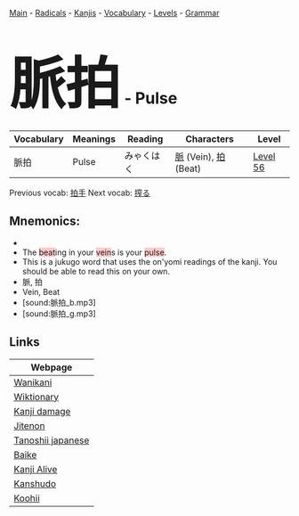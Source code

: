 <style> bigfont {font-size: 100px}</style>
[Main](../README.md) -
[Radicals](../radicals.md) -
[Kanjis](../kanjis.md) -
[Vocabulary](../vocabulary.md) -
[Levels](../levels.md) -
[Grammar](../grammar.md)
# <bigfont> 脈拍</bigfont> - Pulse 

| Vocabulary | Meanings | Reading | Characters | Level |
| --- | --- | --- | --- | --- |
| 脈拍 | Pulse | みゃくはく |  [脈](../kanjis/脈.md) (Vein), [拍](../kanjis/拍.md) (Beat) | [Level 56](../levels/wk_level56.md) |

Previous vocab: [拍手](拍手.md) Next vocab: [搾る](搾る.md) 

## Mnemonics:

* 
* The <span style="background-color:#ffcccb"> beat</span>ing in your <span style="background-color:#ffcccb"> vein</span>s is your <span style="background-color:#ffcccb"> pulse</span>.
* This is a jukugo word that uses the on'yomi readings of the kanji. You should be able to read this on your own.
* 脈, 拍
* Vein, Beat
* [sound:脈拍_b.mp3]
* [sound:脈拍_g.mp3]


## Links 

| Webpage |
| --- |
| [Wanikani          ](https://www.wanikani.com/kanji/脈拍) |
| [Wiktionary        ](https://en.wiktionary.org/wiki/脈拍) |
| [Kanji damage      ](http://www.kanjidamage.com/kanji/search?utf8=✓&q=脈拍) |
| [Jitenon           ](https://jitenon.com/kanji/脈拍) |
| [Tanoshii japanese ](https://www.tanoshiijapanese.com/dictionary/kanji.cfm?k=脈拍) |
| [Baike             ](https://baike.baidu.com/item/脈拍) |
| [Kanji Alive       ](https://app.kanjialive.com/脈拍) |
| [Kanshudo          ](https://www.kanshudo.com/searchmn?q=脈拍) |
| [Koohii            ](https://kanji.koohii.com/study/kanji/脈拍) |
